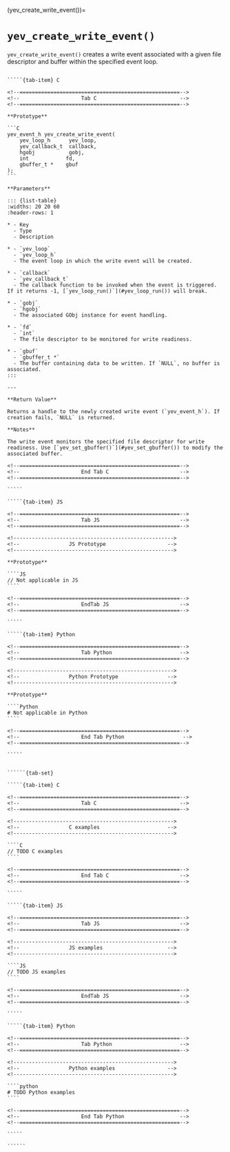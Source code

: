 <!-- ============================================================== -->
(yev_create_write_event())=
# `yev_create_write_event()`
<!-- ============================================================== -->

`yev_create_write_event()` creates a write event associated with a given file descriptor and buffer within the specified event loop.

<!------------------------------------------------------------>
<!--                    Prototypes                          -->
<!------------------------------------------------------------>

``````{tab-set}

`````{tab-item} C

<!--====================================================-->
<!--                    Tab C                           -->
<!--====================================================-->

**Prototype**

```C
yev_event_h yev_create_write_event(
    yev_loop_h      yev_loop,
    yev_callback_t  callback,
    hgobj           gobj,
    int            fd,
    gbuffer_t *    gbuf
);
```

**Parameters**

::: {list-table}
:widths: 20 20 60
:header-rows: 1

* - Key
  - Type
  - Description

* - `yev_loop`
  - `yev_loop_h`
  - The event loop in which the write event will be created.

* - `callback`
  - `yev_callback_t`
  - The callback function to be invoked when the event is triggered. If it returns -1, [`yev_loop_run()`](#yev_loop_run()) will break.

* - `gobj`
  - `hgobj`
  - The associated GObj instance for event handling.

* - `fd`
  - `int`
  - The file descriptor to be monitored for write readiness.

* - `gbuf`
  - `gbuffer_t *`
  - The buffer containing data to be written. If `NULL`, no buffer is associated.
:::

---

**Return Value**

Returns a handle to the newly created write event (`yev_event_h`). If creation fails, `NULL` is returned.

**Notes**

The write event monitors the specified file descriptor for write readiness. Use [`yev_set_gbuffer()`](#yev_set_gbuffer()) to modify the associated buffer.

<!--====================================================-->
<!--                    End Tab C                       -->
<!--====================================================-->

`````

`````{tab-item} JS

<!--====================================================-->
<!--                    Tab JS                          -->
<!--====================================================-->

<!---------------------------------------------------->
<!--                JS Prototype                    -->
<!---------------------------------------------------->

**Prototype**

````JS
// Not applicable in JS
````

<!--====================================================-->
<!--                    EndTab JS                       -->
<!--====================================================-->

`````

`````{tab-item} Python

<!--====================================================-->
<!--                    Tab Python                      -->
<!--====================================================-->

<!---------------------------------------------------->
<!--                Python Prototype                -->
<!---------------------------------------------------->

**Prototype**

````Python
# Not applicable in Python
````

<!--====================================================-->
<!--                    End Tab Python                   -->
<!--====================================================-->

`````

``````

<!------------------------------------------------------------>
<!--                    Examples                            -->
<!------------------------------------------------------------>

```````{dropdown} Examples

``````{tab-set}

`````{tab-item} C

<!--====================================================-->
<!--                    Tab C                           -->
<!--====================================================-->

<!---------------------------------------------------->
<!--                C examples                      -->
<!---------------------------------------------------->

````C
// TODO C examples
````

<!--====================================================-->
<!--                    End Tab C                       -->
<!--====================================================-->

`````

`````{tab-item} JS

<!--====================================================-->
<!--                    Tab JS                          -->
<!--====================================================-->

<!---------------------------------------------------->
<!--                JS examples                     -->
<!---------------------------------------------------->

````JS
// TODO JS examples
````

<!--====================================================-->
<!--                    EndTab JS                       -->
<!--====================================================-->

`````

`````{tab-item} Python

<!--====================================================-->
<!--                    Tab Python                      -->
<!--====================================================-->

<!---------------------------------------------------->
<!--                Python examples                 -->
<!---------------------------------------------------->

````python
# TODO Python examples
````

<!--====================================================-->
<!--                    End Tab Python                  -->
<!--====================================================-->

`````

``````

```````
